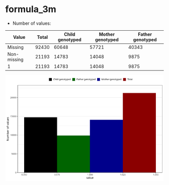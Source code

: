# formula_3m
- Number of values:

| Value | Total | Child genotyped | Mother genotyped | Father genotyped |
| ----- | ----- | --------------- | ---------------- | ---------------- |
| Missing | 92430 | 60648 | 57721 | 40343 |
| Non-missing | 21193 | 14783 | 14048 | 9875 |
| 1 | 21193 | 14783 | 14048 | 9875 |



![](formula_3m_n.png)



